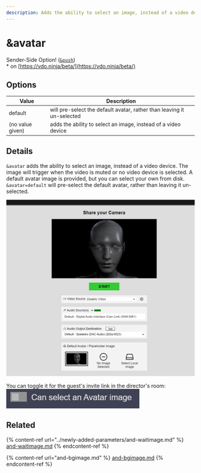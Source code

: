 ```yaml
---
description: Adds the ability to select an image, instead of a video device
---
```


# \&avatar

Sender-Side Option! ([`&push`](../../source-settings/push.md))\
\* on [https://vdo.ninja/beta/](https://vdo.ninja/beta/)

## Options

| Value            | Description                                                            |
| ---------------- | ---------------------------------------------------------------------- |
| default          | will pre-select the default avatar, rather than leaving it un-selected |
| (no value given) | adds the ability to select an image, instead of a video device         |

## Details

`&avatar` adds the ability to select an image, instead of a video device. The image will trigger when the video is muted or no video device is selected. A default avatar image is provided, but you can select your own from disk. `&avatar=default` will pre-select the default avatar, rather than leaving it un-selected.

![](<../../.gitbook/assets/image (104) (1).png>)

You can toggle it for the guest's invite link in the director's room:\
![](<../../.gitbook/assets/image (118).png>)

## Related

{% content-ref url="../newly-added-parameters/and-waitimage.md" %}
[and-waitimage.md](../newly-added-parameters/and-waitimage.md)
{% endcontent-ref %}

{% content-ref url="and-bgimage.md" %}
[and-bgimage.md](and-bgimage.md)
{% endcontent-ref %}
